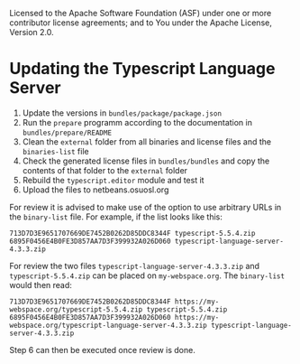 Licensed to the Apache Software Foundation (ASF) under one or more contributor
license agreements; and to You under the Apache License, Version 2.0.

Updating the Typescript Language Server
=======================================

1. Update the versions in `bundles/package/package.json`
2. Run the `prepare` programm according to the documentation in
   `bundles/prepare/README`
3. Clean the `external` folder from all binaries and license files and the
   `binaries-list` file
4. Check the generated license files in `bundles/bundles` and copy the contents
   of that folder to the `external` folder
5. Rebuild the `typescript.editor` module and test it
6. Upload the files to netbeans.osuosl.org

For review it is advised to make use of the option to use arbitrary URLs in the
`binary-list` file. For example, if the list looks like this:

```
713D7D3E9651707669DE7452B0262D85DDC8344F typescript-5.5.4.zip
6895F0456E4B0FE3D857AA7D3F399932A026D060 typescript-language-server-4.3.3.zip
```

For review the two files `typescript-language-server-4.3.3.zip` and
`typescript-5.5.4.zip` can be placed on `my-webspace.org`. The `binary-list`
would then read:

```
713D7D3E9651707669DE7452B0262D85DDC8344F https://my-webspace.org/typescript-5.5.4.zip typescript-5.5.4.zip
6895F0456E4B0FE3D857AA7D3F399932A026D060 https://my-webspace.org/typescript-language-server-4.3.3.zip typescript-language-server-4.3.3.zip
```

Step 6 can then be executed once review is done.